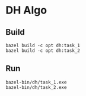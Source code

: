 # DH Algo

## Build

```
bazel build -c opt dh:task_1
bazel build -c opt dh:task_2
```

## Run

```
bazel-bin/dh/task_1.exe
bazel-bin/dh/task_2.exe
```

